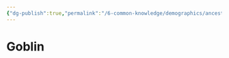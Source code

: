 ```yaml
---
{"dg-publish":true,"permalink":"/6-common-knowledge/demographics/ancestries/darkspawn/goblin/","noteIcon":""}
---
```


# Goblin

